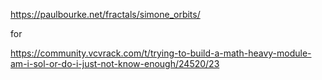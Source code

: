 https://paulbourke.net/fractals/simone_orbits/

for 

https://community.vcvrack.com/t/trying-to-build-a-math-heavy-module-am-i-sol-or-do-i-just-not-know-enough/24520/23

